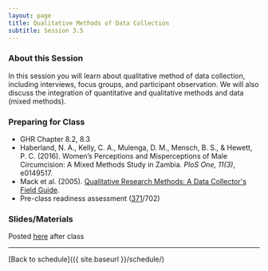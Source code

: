 ```yaml
---
layout: page
title: Qualitative Methods of Data Collection
subtitle: Session 3.5
---
```


### About this Session

In this session you will learn about qualitative method of data collection, including interviews, focus groups, and participant observation. We will also discuss the integration of quantitative and qualitative methods and data (mixed methods).

### Preparing for Class

* GHR Chapter 8.2, 8.3
* Haberland, N. A., Kelly, C. A., Mulenga, D. M., Mensch, B. S., & Hewett, P. C. (2016). Women’s Perceptions and Misperceptions of Male Circumcision: A Mixed Methods Study in Zambia. *PloS One, 11(3)*, e0149517.
* Mack et al. (2005). [Qualitative Research Methods: A Data Collector's Field Guide](https://www.fhi360.org/sites/default/files/media/documents/Qualitative%20Research%20Methods%20-%20A%20Data%20Collector's%20Field%20Guide.pdf).
* Pre-class readiness assessment ([371](https://sakai.duke.edu/samigo-app/servlet/Login?id=5d8e4198-261f-466b-bbd1-10314d1959aa1487709690534)/702)

### Slides/Materials

Posted [here](https://drive.google.com/drive/folders/0Bxn_jkXZ1lxuVklQakF4MjZGSDQ?usp=sharing) after class

* * *

[Back to schedule]({{ site.baseurl }}/schedule/)